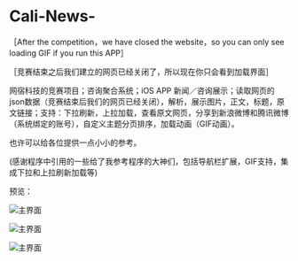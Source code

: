 # Cali-News-
［After the competition，we have closed the website，so you can only see loading GIF if you run this APP］

［竞赛结束之后我们建立的网页已经关闭了，所以现在你只会看到加载界面］

网宿科技的竞赛项目；咨询聚合系统；iOS APP 新闻／咨询展示；读取网页的json数据（竞赛结束后我们的网页已经关闭），解析，展示图片，正文，标题，原文链接；支持：下拉刷新，上拉加载，查看原文网页，分享到新浪微博和腾讯微博（系统绑定的账号），自定义主题分页排序，加载动画（GIF动画）。

也许可以给各位提供一点小小的参考。

(感谢程序中引用的一些给了我参考程序的大神们，包括导航栏扩展，GIF支持，集成下拉和上拉刷新加载等)

预览：

![主界面](https://github.com/Orancz/Cali-News-/raw/master/APP图片预览/yulan1.png)
 
![主界面](https://github.com/Orancz/Cali-News-/raw/master/APP图片预览/yulan1.png)
 
![主界面](https://github.com/Orancz/Cali-News-/raw/master/APP图片预览/yulan1.png)
 
 
